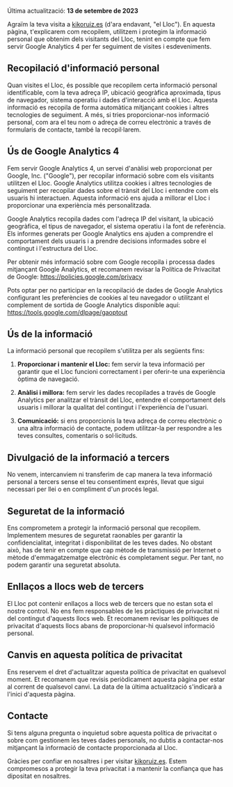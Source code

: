 Última actualització: **13 de setembre de 2023**

Agraïm la teva visita a [kikoruiz.es](kikoruiz.es) (d'ara endavant, "el Lloc"). En aquesta pàgina, t'explicarem com recopilem, utilitzem i protegim la informació personal que obtenim dels visitants del Lloc, tenint en compte que fem servir Google Analytics 4 per fer seguiment de visites i esdeveniments.

## Recopilació d'informació personal

Quan visites el Lloc, és possible que recopilem certa informació personal identificable, com la teva adreça IP, ubicació geogràfica aproximada, tipus de navegador, sistema operatiu i dades d'interacció amb el Lloc. Aquesta informació es recopila de forma automàtica mitjançant cookies i altres tecnologies de seguiment. A més, si tries proporcionar-nos informació personal, com ara el teu nom o adreça de correu electrònic a través de formularis de contacte, també la recopil·larem.

## Ús de Google Analytics 4

Fem servir Google Analytics 4, un servei d'anàlisi web proporcionat per Google, Inc. ("Google"), per recopilar informació sobre com els visitants utilitzen el Lloc. Google Analytics utilitza cookies i altres tecnologies de seguiment per recopilar dades sobre el trànsit del Lloc i entendre com els usuaris hi interactuen. Aquesta informació ens ajuda a millorar el Lloc i proporcionar una experiència més personalitzada.

Google Analytics recopila dades com l'adreça IP del visitant, la ubicació geogràfica, el tipus de navegador, el sistema operatiu i la font de referència. Els informes generats per Google Analytics ens ajuden a comprendre el comportament dels usuaris i a prendre decisions informades sobre el contingut i l'estructura del Lloc.

Per obtenir més informació sobre com Google recopila i processa dades mitjançant Google Analytics, et recomanem revisar la Política de Privacitat de Google: https://policies.google.com/privacy

Pots optar per no participar en la recopilació de dades de Google Analytics configurant les preferències de cookies al teu navegador o utilitzant el complement de sortida de Google Analytics disponible aquí: https://tools.google.com/dlpage/gaoptout

## Ús de la informació

La informació personal que recopilem s'utilitza per als següents fins:

1. **Proporcionar i mantenir el Lloc:** fem servir la teva informació per garantir que el Lloc funcioni correctament i per oferir-te una experiència òptima de navegació.

2. **Anàlisi i millora:** fem servir les dades recopilades a través de Google Analytics per analitzar el trànsit del Lloc, entendre el comportament dels usuaris i millorar la qualitat del contingut i l'experiència de l'usuari.

3. **Comunicació:** si ens proporcionis la teva adreça de correu electrònic o una altra informació de contacte, podem utilitzar-la per respondre a les teves consultes, comentaris o sol·licituds.

## Divulgació de la informació a tercers

No venem, intercanviem ni transferim de cap manera la teva informació personal a tercers sense el teu consentiment exprés, llevat que sigui necessari per llei o en compliment d'un procés legal.

## Seguretat de la informació

Ens comprometem a protegir la informació personal que recopilem. Implementem mesures de seguretat raonables per garantir la confidencialitat, integritat i disponibilitat de les teves dades. No obstant això, has de tenir en compte que cap mètode de transmissió per Internet o mètode d'emmagatzematge electrònic és completament segur. Per tant, no podem garantir una seguretat absoluta.

## Enllaços a llocs web de tercers

El Lloc pot contenir enllaços a llocs web de tercers que no estan sota el nostre control. No ens fem responsables de les pràctiques de privacitat ni del contingut d'aquests llocs web. Et recomanem revisar les polítiques de privacitat d'aquests llocs abans de proporcionar-hi qualsevol informació personal.

## Canvis en aquesta política de privacitat

Ens reservem el dret d'actualitzar aquesta política de privacitat en qualsevol moment. Et recomanem que revisis periòdicament aquesta pàgina per estar al corrent de qualsevol canvi. La data de la última actualització s'indicarà a l'inici d'aquesta pàgina.

## Contacte

Si tens alguna pregunta o inquietud sobre aquesta política de privacitat o sobre com gestionem les teves dades personals, no dubtis a contactar-nos mitjançant la informació de contacte proporcionada al Lloc.

Gràcies per confiar en nosaltres i per visitar [kikoruiz.es](kikoruiz.es). Estem compromesos a protegir la teva privacitat i a mantenir la confiança que has dipositat en nosaltres.
